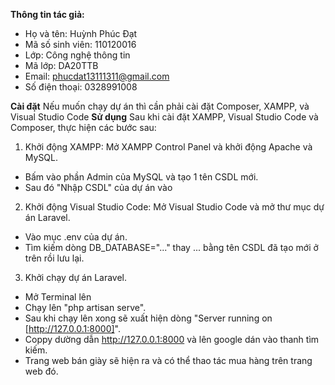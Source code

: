 **Thông tin tác giả:**
- Họ và tên: Huỳnh Phúc Đạt
- Mã số sinh viên: 110120016
- Lớp: Công nghệ thông tin
- Mã lớp: DA20TTB
- Email: phucdat13111311@gmail.com
- Số điện thoại: 0328991008

**Cài đặt**
 Nếu muốn chạy dự án thì cần phải cài đặt Composer, XAMPP, và Visual Studio Code
**Sử dụng** 
Sau khi cài đặt XAMPP, Visual Studio Code và Composer, thực hiện các bước sau:

1. Khởi động XAMPP: Mở XAMPP Control Panel và khởi động Apache và MySQL.
- Bấm vào phần Admin của MySQL và tạo 1 tên CSDL mới.
- Sau đó "Nhập CSDL" của dự án vào
2. Khởi động Visual Studio Code: Mở Visual Studio Code và mở thư mục dự án Laravel.
- Vào mục .env của dự án.
- Tìm kiếm dòng DB_DATABASE="..." thay ... bằng tên CSDL đã tạo mới ở trên rồi lưu lại.
3. Khởi chạy dự án Laravel.
- Mở Terminal lên
- Chạy lên "php artisan serve".
- Sau khi chạy lên xong sẽ xuất hiện dòng "Server running on [http://127.0.0.1:8000]".
- Coppy dường dẫn http://127.0.0.1:8000 và lên google dán vào thanh tìm kiếm.
- Trang web bán giày sẽ hiện ra và có thể thao tác mua hàng trên trang web đó.

